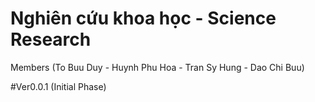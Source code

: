 # Nghiên cứu khoa học - Science Research
Members (To Buu Duy - Huynh Phu Hoa - Tran Sy Hung - Dao Chi Buu)

#Ver0.0.1 (Initial Phase)
